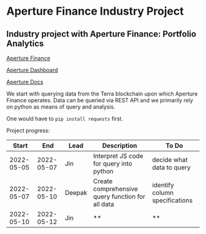 # Aperture Finance Industry Project
## Industry project with Aperture Finance: Portfolio Analytics

[Aperture Finance](https://aperture.finance/)

[Aperture Dashboard](https://app.aperture.finance/)

[Aperture Docs](https://docs.aperture.finance/docs/)

We start with querying data from the Terra blockchain upon which Aperture Finance operates. Data can be queried via REST API and we primarily rely on python as means of query and analysis. 

One would have to ```pip install requests``` first.

Project progress:

| Start      | End        | Lead   | Description | To Do |
| -----      | ----       | -----  | ------      | ----- |
| 2022-05-05 | 2022-05-07 | Jin    | Interpret JS code for query into python | decide what data to query |
| 2022-05-07 | 2022-05-10 | Deepak | Create comprehensive query function for all data | identify column specifications |
| 2022-05-10 | 2022-05-12 | Jin    |  ** | **  |

